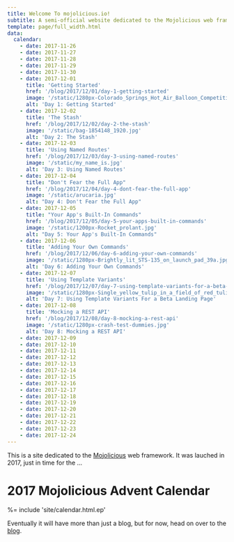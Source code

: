 ```yaml
---
title: Welcome To mojolicious.io!
subtitle: A semi-official website dedicated to the Mojolicious web framework
template: page/full_width.html
data:
  calendar:
    - date: 2017-11-26
    - date: 2017-11-27
    - date: 2017-11-28
    - date: 2017-11-29
    - date: 2017-11-30
    - date: 2017-12-01
      title: 'Getting Started'
      href: '/blog/2017/12/01/day-1-getting-started'
      image: '/static/1280px-Colorado_Springs_Hot_Air_Balloon_Competition.jpg'
      alt: 'Day 1: Getting Started'
    - date: 2017-12-02
      title: 'The Stash'
      href: '/blog/2017/12/02/day-2-the-stash'
      image: '/static/bag-1854148_1920.jpg'
      alt: 'Day 2: The Stash'
    - date: 2017-12-03
      title: 'Using Named Routes'
      href: '/blog/2017/12/03/day-3-using-named-routes'
      image: '/static/my_name_is.jpg'
      alt: 'Day 3: Using Named Routes'
    - date: 2017-12-04
      title: "Don't Fear the Full App"
      href: '/blog/2017/12/04/day-4-dont-fear-the-full-app'
      image: '/static/arucaria.jpg'
      alt: "Day 4: Don't Fear the Full App"
    - date: 2017-12-05
      title: "Your App's Built-In Commands"
      href: '/blog/2017/12/05/day-5-your-apps-built-in-commands'
      image: '/static/1200px-Rocket_prolant.jpg'
      alt: "Day 5: Your App's Built-In Commands"
    - date: 2017-12-06
      title: 'Adding Your Own Commands'
      href: '/blog/2017/12/06/day-6-adding-your-own-commands'
      image: '/static/1280px-Brightly_lit_STS-135_on_launch_pad_39a.jpg'
      alt: 'Day 6: Adding Your Own Commands'
    - date: 2017-12-07
      title: 'Using Template Variants'
      href: '/blog/2017/12/07/day-7-using-template-variants-for-a-beta-landing-page'
      image: '/static/1280px-Single_yellow_tulip_in_a_field_of_red_tulips.jpg'
      alt: 'Day 7: Using Template Variants For a Beta Landing Page'
    - date: 2017-12-08
      title: 'Mocking a REST API'
      href: '/blog/2017/12/08/day-8-mocking-a-rest-api'
      image: '/static/1280px-crash-test-dummies.jpg'
      alt: 'Day 8: Mocking a REST API'
    - date: 2017-12-09
    - date: 2017-12-10
    - date: 2017-12-11
    - date: 2017-12-12
    - date: 2017-12-13
    - date: 2017-12-14
    - date: 2017-12-15
    - date: 2017-12-16
    - date: 2017-12-17
    - date: 2017-12-18
    - date: 2017-12-19
    - date: 2017-12-20
    - date: 2017-12-21
    - date: 2017-12-22
    - date: 2017-12-23
    - date: 2017-12-24
---
```


This is a site dedicated to the [Mojolicious](http://mojolicious.org) web framework.
It was lauched in 2017, just in time for the ...

# 2017 Mojolicious Advent Calendar

%= include 'site/calendar.html.ep'

Eventually it will have more than just a blog, but for now, head on over to the [blog](/blog).
